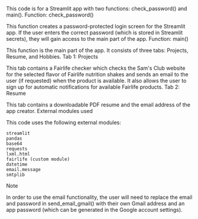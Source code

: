 This code is for a Streamlit app with two functions: check_password() and main().
Function: check_password()

This function creates a password-protected login screen for the Streamlit app. If the user enters the correct password (which is stored in Streamlit secrets), they will gain access to the main part of the app.
Function: main()

This function is the main part of the app. It consists of three tabs: Projects, Resume, and Hobbies.
Tab 1: Projects

This tab contains a Fairlife checker which checks the Sam's Club website for the selected flavor of Fairlife nutrition shakes and sends an email to the user (if requested) when the product is available. It also allows the user to sign up for automatic notifications for available Fairlife products.
Tab 2: Resume

This tab contains a downloadable PDF resume and the email address of the app creator.
External modules used

This code uses the following external modules:

    streamlit
    pandas
    base64
    requests
    lxml.html
    fairlife (custom module)
    datetime
    email.message
    smtplib

Note

In order to use the email functionality, the user will need to replace the email and password in send_email_gmail() with their own Gmail address and an app password (which can be generated in the Google account settings).

